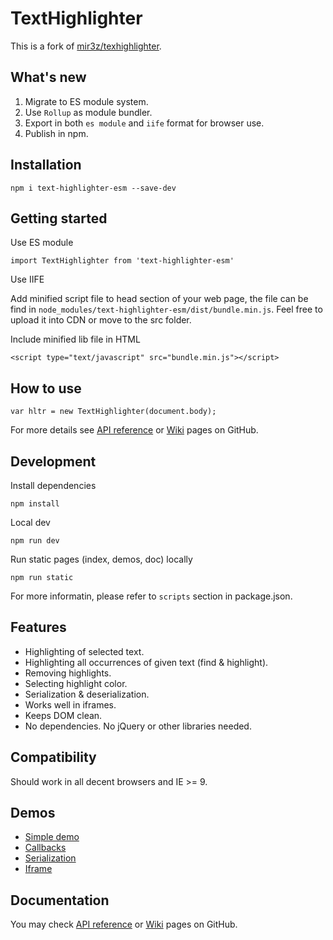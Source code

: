 # TextHighlighter

This is a fork of [mir3z/texhighlighter](https://github.com/mir3z/texthighlighter).

## What's new

1. Migrate to ES module system.
2. Use `Rollup` as module bundler.
3. Export in both `es module` and `iife` format for browser use.
4. Publish in npm.

## Installation

```
npm i text-highlighter-esm --save-dev
```

## Getting started

Use ES module

```
import TextHighlighter from 'text-highlighter-esm'
```

Use IIFE

Add minified script file to head section of your web page, the file can be find in `node_modules/text-highlighter-esm/dist/bundle.min.js`. Feel free to upload it into CDN or move to the src folder.

Include minified lib file in HTML

```
<script type="text/javascript" src="bundle.min.js"></script>
```

## How to use

```
var hltr = new TextHighlighter(document.body);
```

For more details see [API reference](http://mir3z.github.io/texthighlighter/doc/index.html) or 
[Wiki](https://github.com/mir3z/texthighlighter/wiki) pages on GitHub.

## Development

Install dependencies

```
npm install
```

Local dev

```
npm run dev
```

Run static pages (index, demos, doc) locally

```
npm run static
```

For more informatin, please refer to `scripts` section in package.json.

## Features

* Highlighting of selected text.
* Highlighting all occurrences of given text (find & highlight).
* Removing highlights.
* Selecting highlight color.
* Serialization & deserialization.
* Works well in iframes.
* Keeps DOM clean.
* No dependencies. No jQuery or other libraries needed.

## Compatibility

Should work in all decent browsers and IE >= 9.

## Demos

* [Simple demo](http://mir3z.github.io/texthighlighter/demos/simple.html)
* [Callbacks](http://mir3z.github.io/texthighlighter/demos/callbacks.html)
* [Serialization](http://mir3z.github.io/texthighlighter/demos/serialization.html)
* [Iframe](http://mir3z.github.io/texthighlighter/demos/iframe.html)

## Documentation
   
You may check [API reference](http://mir3z.github.io/texthighlighter/doc/index.html) or 
[Wiki](https://github.com/mir3z/texthighlighter/wiki) pages on GitHub.
